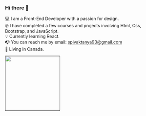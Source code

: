 ### Hi there 👋

💻 I am a Front-End Developer with a passion for design.  <br>
🤓 I have completed a few courses and projects involving Html, Css, Bootstrap, and JavaScript.
<br>
💡  Сurrently learning React. <br>
📭 You can reach me by email: spivaktanya93@gmail.com <br>
📌 Living in Canada. <br>

<p>
  <a target="_blank" rel="noopener noreferrer" href=""><img align="left" src="https://media.giphy.com/media/f7B5LvOTPX5PgylFvQ/giphy.gif" width="180&quot;" data-canonical-src="https://media.giphy.com/media/VcC70E8NwG8h9aRrWG/giphy.gif" style="max-width:100%;"></a>
</p>
